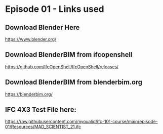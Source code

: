 # Episode 01 - Links used

## Download Blender Here
https://www.blender.org/

## Download BlenderBIM from ifcopenshell
https://github.com/IfcOpenShell/IfcOpenShell/releases/

## Download BlenderBIM from blenderbim.org
https://blenderbim.org/

## IFC 4X3 Test File here:
https://raw.githubusercontent.com/myoualid/ifc-101-course/main/episode-01/Resources/MAD_SCIENTIST_21.ifc
